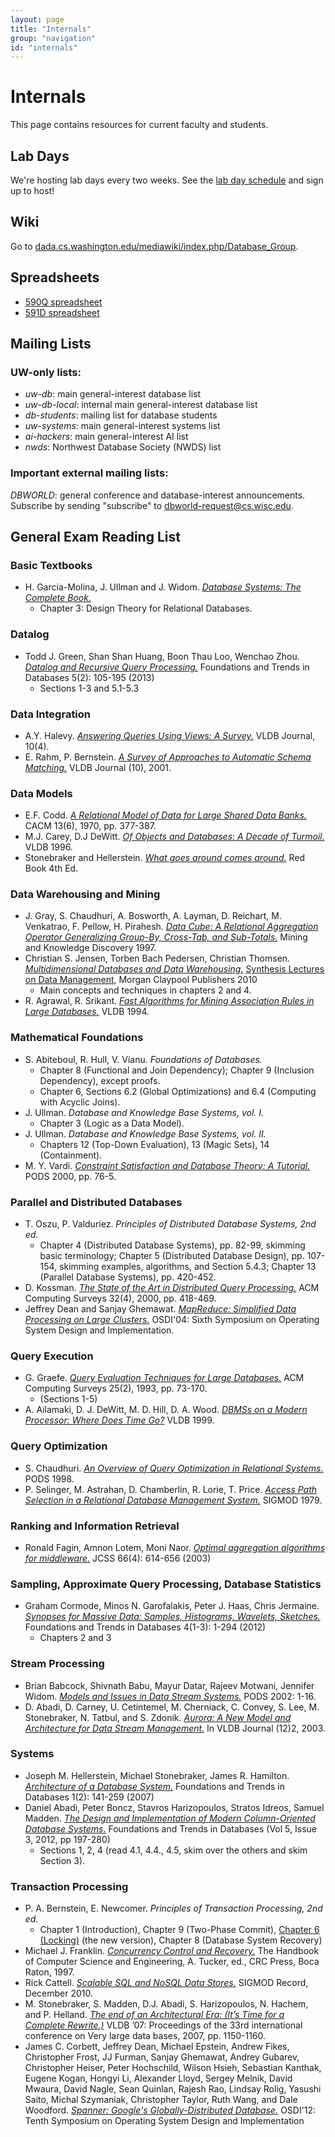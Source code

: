 ```yaml
---
layout: page
title: "Internals"
group: "navigation"
id: "internals"
---
```


# Internals

This page contains resources for current faculty and students.

## Lab Days

We're hosting lab days every two weeks.
See the [lab day schedule][] and sign up to host!

[lab day schedule]: https://docs.google.com/a/cs.washington.edu/spreadsheets/d/1H_Ylk83QVd3xZUYmAQAgVQM9vDAJD8bNXyKBrjhcVzg/edit?usp=sharing

## Wiki

Go to [dada.cs.washington.edu/mediawiki/index.php/Database_Group](//dada.cs.washington.edu/mediawiki/index.php/Database_Group).

## Spreadsheets

* [590Q spreadsheet](https://docs.google.com/a/cs.washington.edu/spreadsheets/d/184w9ZfjoDBQ6XME2s-th_jgt4-ncT0ANU8vHy2v1jO8/edit?usp=sharing)
* [591D spreadsheet](https://docs.google.com/a/cs.washington.edu/spreadsheets/d/1oDK7ZDlslrh1eQ22qRIqRmfQ7dOsp5IVCOACvaOqObM/edit?usp=sharing)

## Mailing Lists

### UW-only lists:

* _uw-db_: main general-interest database list
* _uw-db-local_: internal main general-interest database list
* _db-students_: mailing list for database students
* _uw-systems_: main general-interest systems list
* _ai-hackers_: main general-interest AI list
* _nwds_: Northwest Database Society (NWDS) list

### Important external mailing lists:

_DBWORLD_: general conference and database-interest announcements. Subscribe by sending "subscribe" to [dbworld-request@cs.wisc.edu](mailto:dbworld-request@cs.wisc.edu).

## General Exam Reading List

### Basic Textbooks

* H. Garcia-Molina, J. Ullman and J. Widom.  [_Database Systems: The Complete Book_.](https://pdfstores.files.wordpress.com/2016/04/ullman_the_complete_book.pdf)
  * Chapter 3: Design Theory for Relational Databases.


### Datalog

* Todd J. Green, Shan Shan Huang, Boon Thau Loo, Wenchao Zhou.
  [_Datalog and Recursive Query Processing._](blogs.evergreen.edu/sosw/files/2014/04/Green-Vol5-DBS-017.pdf)
  Foundations and Trends in Databases 5(2): 105-195 (2013)
    * Sections 1-3 and 5.1-5.3


### Data Integration

* A.Y. Halevy.
  [_Answering Queries Using Views: A Survey._](homes.cs.washington.edu/~alon/views.ps)
  VLDB Journal, 10(4).
* E. Rahm, P. Bernstein.
  [_A Survey of Approaches to Automatic Schema Matching._](dbs.uni-leipzig.de/file/VLDBJ-Dec2001.pdf)
  VLDB Journal (10), 2001.


### Data Models

* E.F. Codd.
  [_A Relational Model of Data for Large Shared Data Banks._](www.morganslibrary.net/files/codd-1970.pdf)
  CACM 13(6), 1970, pp. 377-387.
* M.J.  Carey, D.J DeWitt.
  [_Of Objects and Databases: A Decade of Turmoil._](pages.cs.wisc.edu/~dewitt/includes/oodbms/vldb96.pdf)
  VLDB 1996.
* Stonebraker and Hellerstein. [_What goes around comes around._](https://mitpress.mit.edu/sites/default/files/titles/content/9780262693141_sch_0001.pdf)  Red Book 4th Ed.


### Data Warehousing and Mining

* J.  Gray, S.  Chaudhuri, A. Bosworth, A. Layman, D. Reichart, M. Venkatrao, F. Pellow, H. Pirahesh.
  [_Data Cube: A Relational Aggregation Operator Generalizing Group-By, Cross-Tab, and Sub-Totals._](cs.stanford.edu/people/chrismre/cs345/rl/olap.pdf)
  Mining and Knowledge Discovery 1997.
* Christian S. Jensen, Torben Bach Pedersen, Christian Thomsen.
  [_Multidimensional Databases and Data Warehousing._](http://dx.doi.org/10.2200/S00299ED1V01Y201009DTM009)
  [Synthesis Lectures on Data Management](http://dblp.uni-trier.de/db/series/synthesis/dtm.html),
  Morgan Claypool Publishers 2010
  * Main concepts and techniques in chapters 2 and 4.
* R. Agrawal, R. Srikant.
  [_Fast Algorithms for Mining Association Rules in Large Databases._](rakesh.agrawal-family.com/papers/vldb94apriori.pdf)
  VLDB 1994.


### Mathematical Foundations

* S. Abiteboul, R. Hull, V. Vianu.
  _Foundations of Databases._
  * Chapter 8 (Functional and Join Dependency); Chapter 9 (Inclusion
      Dependency), except proofs.
  * Chapter 6, Sections 6.2 (Global Optimizations) and 6.4 (Computing
      with Acyclic Joins).
* J. Ullman.
_Database and Knowledge Base Systems, vol. I._
  * Chapter 3 (Logic as a Data Model).
* J. Ullman.
  _Database and Knowledge Base Systems, vol. II._
  * Chapters 12 (Top-Down Evaluation), 13 (Magic Sets), 14 (Containment).
* M. Y. Vardi.
  [_Constraint Satisfaction and Database Theory: A Tutorial._](http://delivery.acm.org/10.1145/340000/335209/p76-vardi.pdf?ip=205.175.119.177&id=335209&acc=ACTIVE%20SERVICE&key=B63ACEF81C6334F5%2EF43F328D6C8418D0%2E4D4702B0C3E38B35%2E4D4702B0C3E38B35&CFID=674983630&CFTOKEN=35587064&__acm__=1475242631_7f2103507fc190ff06e4ec5055762f7e)
  PODS 2000, pp.  76-5.


### Parallel and Distributed Databases

* T.  Oszu, P.  Valduriez.
  _Principles of Distributed Database Systems, 2nd ed._
  * Chapter 4 (Distributed Database Systems), pp.  82-99, skimming basic terminology; Chapter 5 (Distributed Database Design), pp.  107-154, skimming examples, algorithms, and Section 5.4.3; Chapter 13 (Parallel Database Systems), pp.  420-452.
* D.  Kossman.
  [_The State of the Art in Distributed Query Processing._](http://portal.acm.org/citation.cfm?id=371598)
  ACM Computing Surveys 32(4), 2000, pp.  418-469.
* Jeffrey Dean and Sanjay Ghemawat.
  [_MapReduce: Simplified Data Processing on Large Clusters._](http://research.google.com/archive/mapreduce.html)
  OSDI'04: Sixth Symposium on Operating System Design and Implementation.


### Query Execution

* G. Graefe.
  [_Query Evaluation Techniques for Large Databases._](http://dl.acm.org/citation.cfm?id=152611)
  ACM Computing Surveys 25(2), 1993, pp. 73-170.
  * (Sections 1-5)
* A. Ailamaki, D. J. DeWitt, M. D. Hill, D. A. Wood.
  [_DBMSs on a Modern Processor: Where Does Time Go?_](www.vldb.org/conf/1999/P28.pdf)
VLDB 1999.


### Query Optimization

* S. Chaudhuri.
  [_An Overview of Query Optimization in Relational Systems._](cs.stanford.edu/people/chrismre/cs345/rl/chaudhuri98.pdf)
  PODS 1998.
* P. Selinger, M. Astrahan, D. Chamberlin, R. Lorie, T. Price.
  [_Access Path Selection in a Relational Database Management System._](cs.stanford.edu/people/chrismre/cs345/rl/selinger.pdf)
  SIGMOD 1979.


### Ranking and Information Retrieval

* Ronald Fagin, Amnon Lotem, Moni Naor.
  [_Optimal aggregation algorithms for middleware._](http://researcher.watson.ibm.com/researcher/files/us-fagin/jcss03.pdf)
  JCSS 66(4): 614-656 (2003)

### Sampling, Approximate Query Processing, Database Statistics

* Graham Cormode, Minos N. Garofalakis, Peter J. Haas, Chris Jermaine.
  [_Synopses for Massive Data: Samples, Histograms, Wavelets, Sketches._](db.ucsd.edu/static/Synopses.pdf)
  Foundations and Trends in Databases 4(1-3): 1-294 (2012)
  * Chapters 2 and 3


### Stream Processing

* Brian Babcock, Shivnath Babu, Mayur Datar, Rajeev Motwani, Jennifer Widom.
  [_Models and Issues in Data Stream Systems._](infolab.usc.edu/csci599/Fall2002/paper/DML2_streams-issues.pdf)
  PODS 2002: 1-16.
* D. Abadi, D. Carney, U. Cetintemel, M. Cherniack, C. Convey, S. Lee, M. Stonebraker, N. Tatbul, and S. Zdonik.
  [_Aurora: A New Model and Architecture for Data Stream Management._](www.cs.brandeis.edu/~mfc/papers/vldb095.pdf)
  In VLDB Journal (12)2, 2003.


### Systems

* Joseph M. Hellerstein, Michael Stonebraker, James R. Hamilton.
  [_Architecture of a Database System._](http://dblp.uni-trier.de/db/journals/ftdb/ftdb1.html#HellersteinSH07)
  Foundations and Trends in Databases 1(2): 141-259 (2007)
* Daniel Abadi, Peter Boncz, Stavros Harizopoulos, Stratos Idreos, Samuel Madden. [_The Design and Implementation of Modern Column-Oriented Database Systems_.](http://cs-www.cs.yale.edu/homes/dna/papers/abadi-column-stores.pdf)
  Foundations and Trends in Databases (Vol 5, Issue 3, 2012, pp 197-280)
  * Sections 1, 2, 4 (read 4.1, 4.4., 4.5, skim over the others and skim Section 3).


### Transaction Processing

* P. A. Bernstein, E. Newcomer.
  _Principles of Transaction Processing, 2nd ed._
  - Chapter 1 (Introduction), Chapter 9 (Two-Phase Commit), [Chapter 6 (Locking)](papers/reading_list_chapt6v4.pdf) (the new version), Chapter 8 (Database System Recovery)
* Michael J. Franklin.
  [_Concurrency Control and Recovery._](http://zoo.cs.yale.edu/classes/cs637/franklin97concurrency.pdf)
  The Handbook of Computer Science and Engineering, A. Tucker, ed., CRC Press, Boca Raton, 1997.
* Rick Cattell.
  [_Scalable SQL and NoSQL Data Stores._](http://cattell.net/datastores/Datastores.pdf)
  SIGMOD Record, December 2010.
* M. Stonebraker, S. Madden, D.J. Abadi, S. Harizopoulos, N. Hachem, and P. Helland.
  [_The end of an Architectural Era: (It’s Time for a Complete Rewrite.)_](http://nms.csail.mit.edu/~stavros/pubs/hstore.pdf)
  VLDB ’07: Proceedings of the 33rd international conference on Very large data bases, 2007, pp. 1150-1160.
* James C.  Corbett, Jeffrey Dean, Michael Epstein, Andrew Fikes, Christopher Frost, JJ Furman, Sanjay Ghemawat, Andrey Gubarev, Christopher Heiser, Peter Hochschild, Wilson Hsieh, Sebastian Kanthak, Eugene Kogan, Hongyi Li, Alexander Lloyd, Sergey Melnik, David Mwaura, David Nagle, Sean Quinlan, Rajesh Rao, Lindsay Rolig, Yasushi Saito, Michal Szymaniak, Christopher Taylor, Ruth Wang, and Dale Woodford.
  [_Spanner: Google's Globally-Distributed Database._](https://www.usenix.org/system/files/conference/osdi12/osdi12-final-16.pdf)
  OSDI'12: Tenth Symposium on Operating System Design and Implementation
